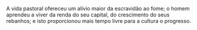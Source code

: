 ﻿A vida pastoral ofereceu um alívio maior da escravidão ao fome; o homem aprendeu a viver da renda do seu capital, do crescimento do seus rebanhos; e isto proporcionou mais tempo livre para a cultura o progresso.